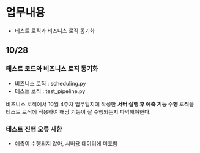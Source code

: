 # 업무내용

- 테스트 로직과 비즈니스 로직 동기화

## 10/28

### 테스트 코드와 비즈니스 로직 동기화

- 비즈니스 로직 : scheduling.py
- 테스트 로직 : test_pipeline.py

비즈니스 로직에서 10월 4주차 업무일지에 작성한 **서버 실행 후 예측 기능 수행 로직**을 테스트 로직에 적용하여 해당 기능이 잘 수행되는지 파악해야한다.

### 테스트 진행 오류 사항

- 예측이 수행되지 않아, 서버용 데이터에 미포함